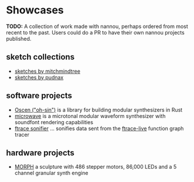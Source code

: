 # Showcases

**TODO:** A collection of work made with nannou, perhaps ordered from most
recent to the past. Users could do a PR to have their own nannou projects
published.

## sketch collections
* [sketches by mitchmindtree](https://github.com/mitchmindtree/nannou-sketches)
* [sketches by pudnax](https://github.com/pudnax/sketches)

## software projects
* [Oscen ("oh-sin")](https://github.com/reedrosenbluth/oscen) is a library for building modular synthesizers in Rust
* [microwave](https://github.com/Woyten/tune/tree/master/microwave) is a microtonal modular waveform synthesizer with soundfont rendering capabilities
* [ftrace sonifier](https://github.com/castor-software/rethread/tree/master/code/ftrace_sonifier) ... sonifies data sent from the [ftrace-live](https://github.com/namhyung/uftrace) function graph tracer

## hardware projects
* [MORPH](https://twitter.com/nburdy/status/1360220925820604419) a sculpture with 486 stepper motors, 86,000 LEDs and a 5 channel granular synth engine

